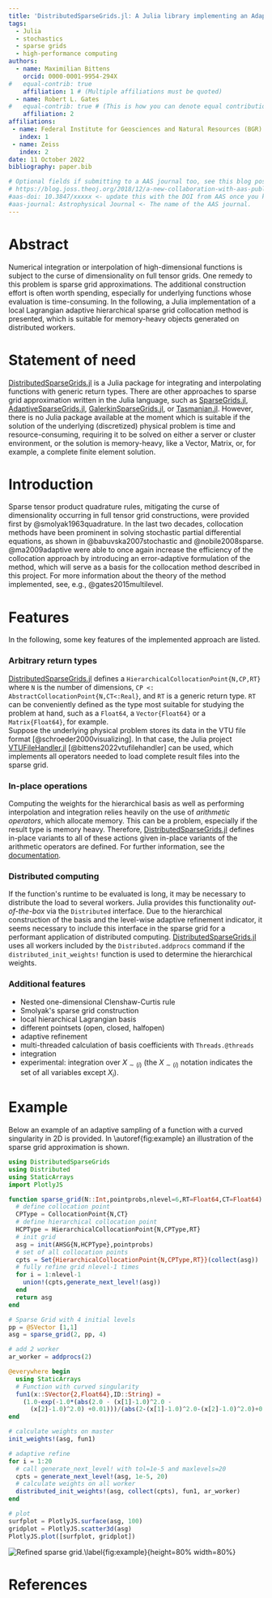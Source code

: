 ```yaml
---
title: 'DistributedSparseGrids.jl: A Julia library implementing an Adaptive Sparse Grid collocation method'
tags:
  - Julia
  - stochastics
  - sparse grids
  - high-performance computing
authors:
  - name: Maximilian Bittens
    orcid: 0000-0001-9954-294X
#   equal-contrib: true
    affiliation: 1 # (Multiple affiliations must be quoted)
  - name: Robert L. Gates
#   equal-contrib: true # (This is how you can denote equal contributions between multiple authors)
    affiliation: 2
affiliations:
 - name: Federal Institute for Geosciences and Natural Resources (BGR)
   index: 1
 - name: Zeiss
   index: 2
date: 11 October 2022
bibliography: paper.bib

# Optional fields if submitting to a AAS journal too, see this blog post:
# https://blog.joss.theoj.org/2018/12/a-new-collaboration-with-aas-publishing
#aas-doi: 10.3847/xxxxx <- update this with the DOI from AAS once you know it.
#aas-journal: Astrophysical Journal <- The name of the AAS journal.
---
```


# Abstract

Numerical integration or interpolation of high-dimensional functions is subject to the curse of dimensionality on full tensor grids. One remedy to this problem is sparse grid approximations. The additional construction effort is often worth spending, especially for underlying functions whose evaluation is time-consuming. In the following, a Julia implementation of a local Lagrangian adaptive hierarchical sparse grid collocation method is presented, which is suitable for memory-heavy objects generated on distributed workers.

# Statement of need

[DistributedSparseGrids.jl](https://github.com/baxmittens/DistributedSparseGrids.jl) is a Julia package for integrating and interpolating functions with generic return types. There are other approaches to sparse grid approximation written in the Julia language, such as [SparseGrids.jl](https://github.com/robertdj/SparseGrids.jl), [AdaptiveSparseGrids.jl](https://github.com/jacobadenbaum/AdaptiveSparseGrids.jl), [GalerkinSparseGrids.jl](https://github.com/ABAtanasov/GalerkinSparseGrids.jl), or [Tasmanian.jl](https://github.com/floswald/Tasmanian.jl). However, there is no Julia package available at the moment which is suitable if the solution of the underlying (discretized) physical problem is time and resource-consuming, requiring it to be solved on either a server or cluster environment, or the solution is memory-heavy, like a Vector, Matrix, or, for example, a complete finite element solution.

# Introduction

Sparse tensor product quadrature rules, mitigating the curse of dimensionality occurring in full tensor grid constructions, were provided first by @smolyak1963quadrature. In the last two decades, collocation methods have been prominent in solving
stochastic partial differential equations, as shown in @babuvska2007stochastic and @nobile2008sparse.
@ma2009adaptive were able to once again increase the efficiency of the collocation approach
by introducing an error-adaptive formulation of the method, which will serve as a basis for the
collocation method described in this project. For more information about the theory of the method implemented, see, e.g., @gates2015multilevel.

# Features

In the following, some key features of the implemented approach are listed.

### Arbitrary return types

[DistributedSparseGrids.jl](https://github.com/baxmittens/DistributedSparseGrids.jl) defines a ```HierarchicalCollocationPoint{N,CP,RT}``` where ```N``` is the number of dimensions, ```CP <: AbstractCollocationPoint{N,CT<:Real}```, and ```RT``` is a generic return type. ```RT``` can be conveniently defined as the type most suitable for studying the problem at hand, such as a ```Float64```, a ````Vector{Float64}```` or a ```Matrix{Float64}```, for example.<br/> Suppose the underlying physical problem stores its data in the VTU file format [@schroeder2000visualizing]. In that case, the Julia project [VTUFileHandler.jl](https://github.com/baxmittens/VTUFileHandler.jl) [@bittens2022vtufilehandler] can be used, which implements all operators needed to load complete result files into the sparse grid.

### In-place operations

Computing the weights for the hierarchical basis as well as performing interpolation and integration relies heavily on the use of *arithmetic operators*, which allocate memory. This can be a problem, especially if the result type is memory heavy. Therefore, [DistributedSparseGrids.jl](https://github.com/baxmittens/DistributedSparseGrids.jl) defines in-place variants to all of these actions given in-place variants of the arithmetic operators are defined. For further information, see the [documentation](https://baxmittens.github.io/DistributedSparseGrids.jl/dev/#In-place-operations).

### Distributed computing    

If the function's runtime to be evaluated is long, it may be necessary to distribute the load to several workers. Julia provides this functionality *out-of-the-box* via the ```Distributed``` interface. Due to the hierarchical construction of the basis and the level-wise adaptive refinement indicator, it seems necessary to include this interface in the sparse grid for a performant application of distributed computing. [DistributedSparseGrids.jl](https://github.com/baxmittens/DistributedSparseGrids.jl) uses all workers included by the ```Distributed.addprocs``` command if the ```distributed_init_weights!``` function is used to determine the hierarchical weights.

### Additional features  

- Nested one-dimensional Clenshaw-Curtis rule
- Smolyak's sparse grid construction
- local hierarchical Lagrangian basis
- different pointsets (open, closed, halfopen)
- adaptive refinement
- multi-threaded calculation of basis coefficients with ```Threads.@threads```
- integration
- experimental: integration over $X_{\sim (i)}$ (the $X_{\sim (i)}$  notation indicates the set of all variables except $X_{i}$).

# Example

Below an example of an adaptive sampling of a function with a curved singularity in 2D is provided. In \autoref{fig:example} an illustration of the sparse grid approximation is shown.

```julia
using DistributedSparseGrids
using Distributed
using StaticArrays
import PlotlyJS

function sparse_grid(N::Int,pointprobs,nlevel=6,RT=Float64,CT=Float64)
  # define collocation point
  CPType = CollocationPoint{N,CT}
  # define hierarchical collocation point
  HCPType = HierarchicalCollocationPoint{N,CPType,RT}
  # init grid
  asg = init(AHSG{N,HCPType},pointprobs)
  # set of all collocation points
  cpts = Set{HierarchicalCollocationPoint{N,CPType,RT}}(collect(asg))
  # fully refine grid nlevel-1 times
  for i = 1:nlevel-1
    union!(cpts,generate_next_level!(asg))
  end
  return asg
end

# Sparse Grid with 4 initial levels
pp = @SVector [1,1]
asg = sparse_grid(2, pp, 4)

# add 2 worker
ar_worker = addprocs(2)

@everywhere begin
  using StaticArrays 
  # Function with curved singularity
  fun1(x::SVector{2,Float64},ID::String) =  
    (1.0-exp(-1.0*(abs(2.0 - (x[1]-1.0)^2.0 - 
      (x[2]-1.0)^2.0) +0.01)))/(abs(2-(x[1]-1.0)^2.0-(x[2]-1.0)^2.0)+0.01)
end

# calculate weights on master
init_weights!(asg, fun1)

# adaptive refine
for i = 1:20
  # call generate_next_level! with tol=1e-5 and maxlevels=20
  cpts = generate_next_level!(asg, 1e-5, 20)
  # calculate weights on all worker
  distributed_init_weights!(asg, collect(cpts), fun1, ar_worker)
end

# plot
surfplot = PlotlyJS.surface(asg, 100)
gridplot = PlotlyJS.scatter3d(asg)
PlotlyJS.plot([surfplot, gridplot])
```

![Refined sparse grid.\label{fig:example}](https://user-images.githubusercontent.com/100423479/193813765-0b7ce7b2-639a-48d3-831d-7bd5639c9fd3.PNG){height=80% width=80%}

# References